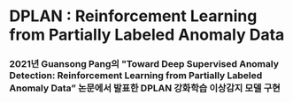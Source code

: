 #  DPLAN : Reinforcement Learning from Partially Labeled Anomaly Data

### 2021년 Guansong Pang의 "Toward Deep Supervised Anomaly Detection: Reinforcement Learning from Partially Labeled Anomaly Data” 논문에서 발표한 DPLAN 강화학습 이상감지 모델 구현


